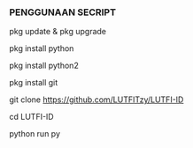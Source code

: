 ### PENGGUNAAN SECRIPT ###
pkg update & pkg upgrade

pkg install python

pkg install python2

pkg install git

git clone https://github.com/LUTFITzy/LUTFI-ID

cd LUTFI-ID

python run py
